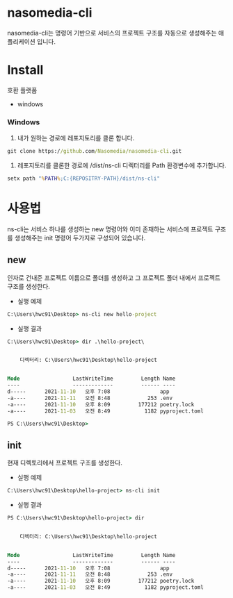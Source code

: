 # nasomedia-cli
nasomedia-cli는 명령어 기반으로 서비스의 프로젝트 구조를 자동으로 생성해주는 애플리케이션 입니다.  
# Install
호환 플랫폼
- windows
### Windows
1. 내가 원하는 경로에 레포지토리를 클론 합니다.
```cmd
git clone https://github.com/Nasomedia/nasomedia-cli.git
```

1. 레포지토리를 클론한 경로에 /dist/ns-cli 디렉터리를 Path 환경변수에 추가합니다.
```cmd
setx path "%PATH%;C:{REPOSITRY-PATH}/dist/ns-cli"
```

# 사용법
ns-cli는 서비스 하나를 생성하는 new 명령어와 이미 존재하는 서비스에 프로젝트 구조를 생성해주는 init 명령어 두가지로 구성되어 있습니다.
## new
인자로 건내준 프로젝트 이름으로 폴더를 생성하고 그 프로젝트 폴더 내에서 프로젝트 구조를 생성한다.
- 실행 예제
```cmd
C:\Users\hwc91\Desktop> ns-cli new hello-project
``` 
- 실행 결과
```cmd
C:\Users\hwc91\Desktop> dir .\hello-project\


    디렉터리: C:\Users\hwc91\Desktop\hello-project


Mode                 LastWriteTime         Length Name
----                 -------------         ------ ----
d-----      2021-11-10   오후 7:08                app
-a----      2021-11-11   오전 8:48            253 .env
-a----      2021-11-10   오후 8:09         177212 poetry.lock
-a----      2021-11-03   오전 8:49           1182 pyproject.toml

PS C:\Users\hwc91\Desktop>
```
## init
현재 디렉토리에서 프로젝트 구조를 생성한다.
- 실행 예제
```cmd
C:\Users\hwc91\Desktop\hello-project> ns-cli init
```
- 실행 결과
```cmd
PS C:\Users\hwc91\Desktop\hello-project> dir


    디렉터리: C:\Users\hwc91\Desktop\hello-project


Mode                 LastWriteTime         Length Name
----                 -------------         ------ ----
d-----      2021-11-10   오후 7:08                app
-a----      2021-11-11   오전 8:48            253 .env
-a----      2021-11-10   오후 8:09         177212 poetry.lock
-a----      2021-11-03   오전 8:49           1182 pyproject.toml
```